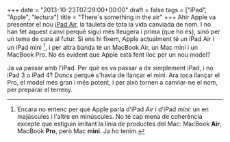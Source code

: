 +++
date = "2013-10-23T07:29:00+00:00"
draft = false
tags = ["iPad", "Apple", "lectura"]
title = "There's something in the air"
+++
Ahir Apple va presentar el nou [iPad Air](http://www.paelladebits.cat/2013/10/22/apple-ipad-air/), la tauleta de tota la vida canviada de nom. I no han fet aquest canvi perquè sigui més lleugera i prima (que ho és), sinó per un tema de cara al futur. Si ens hi fixem, Apple actualment té un iPad Air i un iPad mini [^1], i per altra banda té un MacBook Air, un Mac mini i un MacBook Pro. No és evident que Apple està fent lloc per un nou model?

Ja va passar amb l'iPad. Per què es va passar a dir simplement iPad, i no iPad 3 o iPad 4? Doncs perquè s'havia de llançar el mini. Ara toca llançar el Pro, el model més gran i més potent, i per això tornen a canviar-ne el nom, per preparar el terreny. 

[^1]: Encara no entenc per què Apple parla d'iPad *Air* i d'iPad *mini*: un en majúscules i l'altre en minúscules. No té cap mena de coherència excepte que estiguin imitant la línia de productes del Mac: MacBook **Air**, MacBook **Pro**, però Mac **mini**. Ja ho tenim.
